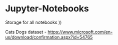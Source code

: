 # Jupyter-Notebooks
Storage for all notebooks ))

Cats Dogs dataset - https://www.microsoft.com/en-us/download/confirmation.aspx?id=54765
